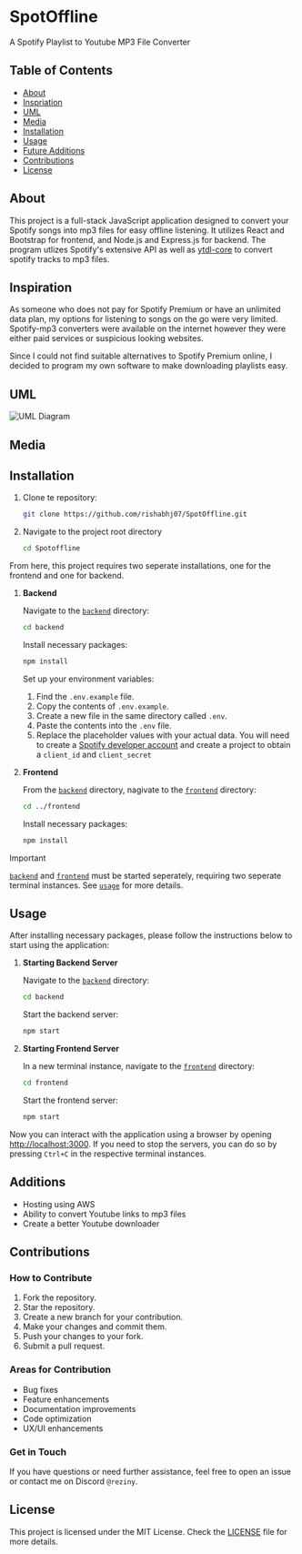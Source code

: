 # SpotOffline

A Spotify Playlist to Youtube MP3 File Converter

## Table of Contents

- [About](#about)
- [Inspriation](#inspiration)
- [UML](#uml)
- [Media](#media)
- [Installation](#installation)
- [Usage](#usage)
- [Future Additions](#additions)
- [Contributions](#contributions)
- [License](#license)

## About

This project is a full-stack JavaScript application designed to convert your Spotify songs into mp3 files for easy offline listening. It utilizes React and Bootstrap for frontend, and Node.js and Express.js for backend. The program utlizes Spotify's extensive API as well as [ytdl-core](https://www.npmjs.com/package/ytdl-core) to convert spotify tracks to mp3 files. 

## Inspiration

As someone who does not pay for Spotify Premium or have an unlimited data plan, my options for listening to songs on the go were very limited. Spotify-mp3 converters were available on the internet however they were either paid services or suspicious looking websites.

Since I could not find suitable alternatives to Spotify Premium online, I decided to program my own software to make downloading playlists easy.

## UML

![UML Diagram](https://imgur.com/a/ZUEfQGS)

## Media

## Installation

1. Clone te repository:

    ```sh
    git clone https://github.com/rishabhj07/SpotOffline.git
    ```

2. Navigate to the project root directory

    ```sh
    cd Spotoffline
    ```

From here, this project requires two seperate installations, one for the frontend and one for backend.

1. **Backend**

    Navigate to the [`backend`](https://github.com/rishabhj07/SpotOffline/tree/main/backend) directory:

    ```sh
    cd backend
    ```
    Install necessary packages:

    ```sh
    npm install
    ```

    Set up your environment variables:
    1. Find the `.env.example` file.
    2. Copy the contents of `.env.example`.
    3. Create a new file in the same directory called `.env`.
    4. Paste the contents into the `.env` file.
    5. Replace the placeholder values with your actual data. You will need to create a [Spotify developer account](https://developer.spotify.com/documentation/web-api) and create a project to obtain a `client_id` and `client_secret`

2. **Frontend**

    From the [`backend`](https://github.com/rishabhj07/SpotOffline/tree/main/backend) directory, nagivate to the [`frontend`](https://github.com/rishabhj07/SpotOffline/tree/main/frontend) directory:

    ```sh
    cd ../frontend
    ```

    Install necessary packages:

    ```sh
    npm install
    ```

> [!Important]
>
> [`backend`](https://github.com/rishabhj07/SpotOffline/tree/main/backend) and [`frontend`](https://github.com/rishabhj07/SpotOffline/tree/main/frontend) must be started seperately, requiring two seperate terminal instances. See [`usage`](#usage) for more details.

## Usage

After installing necessary packages, please follow the instructions below to start using the application:

1. **Starting Backend Server**

    Navigate to the [`backend`](https://github.com/rishabhj07/SpotOffline/tree/main/backend) directory:

    ```sh
    cd backend
    ```
    
    Start the backend server:

    ```sh
    npm start
    ```

2. **Starting Frontend Server**

    In a new terminal instance, navigate to the [`frontend`](https://github.com/rishabhj07/SpotOffline/tree/main/frontend) directory:

    ```sh
    cd frontend
    ```

    Start the frontend server:

    ```sh
    npm start
    ```
Now you can interact with the application using a browser by opening [http://localhost:3000](http://localhost:3000). If you need to stop the servers, you can do so by pressing `Ctrl+C` in the respective terminal instances.

## Additions

- Hosting using AWS
- Ability to convert Youtube links to mp3 files
- Create a better Youtube downloader

## Contributions

### How to Contribute
1. Fork the repository.
2. Star the repository.
2. Create a new branch for your contribution.
3. Make your changes and commit them.
4. Push your changes to your fork.
5. Submit a pull request.

### Areas for Contribution
- Bug fixes
- Feature enhancements
- Documentation improvements
- Code optimization
- UX/UI enhancements

### Get in Touch
If you have questions or need further assistance, feel free to open an issue or contact me on Discord `@reziny`.

## License

This project is licensed under the MIT License. Check the [LICENSE](LICENSE) file for more details.
